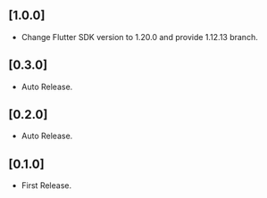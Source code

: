 ## [1.0.0]

* Change Flutter SDK version to 1.20.0 and provide 1.12.13 branch.

## [0.3.0]

* Auto Release.

## [0.2.0]

* Auto Release.

## [0.1.0]

* First Release.
